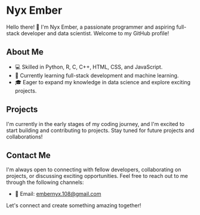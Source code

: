 # Nyx Ember

Hello there! 👋 I'm Nyx Ember, a passionate programmer and aspiring full-stack developer and data scientist. Welcome to my GitHub profile!

## About Me

- 💻 Skilled in Python, R, C, C++, HTML, CSS, and JavaScript.
- 🌱 Currently learning full-stack development and machine learning.
- 🎓 Eager to expand my knowledge in data science and explore exciting projects.

## Projects

I'm currently in the early stages of my coding journey, and I'm excited to start building and contributing to projects. Stay tuned for future projects and collaborations!

## Contact Me

I'm always open to connecting with fellow developers, collaborating on projects, or discussing exciting opportunities. Feel free to reach out to me through the following channels:

- 📧 Email: embernyx.108@gmail.com
<!--
- 💼 LinkedIn: [Nyx Ember](https://www.linkedin.com/in/nyxember)
- 🌐 Personal Website: [www.nyxember.com](https://www.nyxember.com)
-->
Let's connect and create something amazing together!


